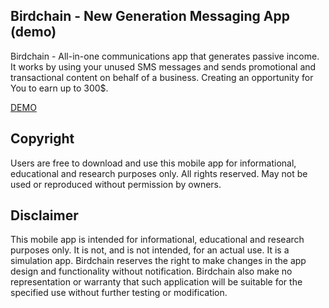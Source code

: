 ## Birdchain - New Generation Messaging App (demo)
Birdchain - All-in-one communications app that generates passive income.  It works by using your unused SMS messages and sends promotional and transactional content on behalf of a business. Creating an opportunity for You to earn up to 300$.

[DEMO](https://github.com/Birdchain/birdchain-mvp/blob/master/birdchain.apk)

## Copyright
Users are free to download and use this mobile app for informational, educational and research purposes only. All rights reserved. May not be used or reproduced without permission by owners.

## Disclaimer
This mobile app is intended for informational, educational and research purposes only. It is not, and is not intended, for an actual use. It is a simulation app. Birdchain reserves the right to make changes in the app design and functionality without notification. Birdchain also make no representation or warranty that such application will be suitable for the specified use without further testing or modification.
